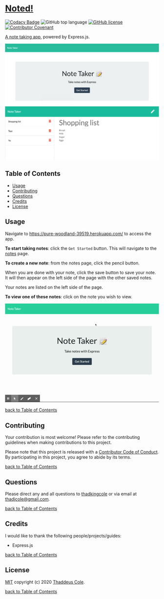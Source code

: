 # [Noted!](https://pure-woodland-39519.herokuapp.com/)

[![Codacy Badge](https://api.codacy.com/project/badge/Grade/b0e6e197c61247f391793853d97800db)](https://app.codacy.com/manual/thadkingcole/noted?utm_source=github.com&utm_medium=referral&utm_content=thadkingcole/noted&utm_campaign=Badge_Grade_Dashboard)
![GitHub top language](https://img.shields.io/github/languages/top/thadkingcole/noted)
[![GitHub license](https://img.shields.io/github/license/thadkingcole/noted)](LICENSE)
[![Contributor Covenant](https://img.shields.io/badge/Contributor%20Covenant-v2.0%20adopted-ff69b4.svg)](code_of_conduct.md)

[A note taking app,](https://pure-woodland-39519.herokuapp.com/) powered by Express.js.

[![screenshot](images/main.png)](https://pure-woodland-39519.herokuapp.com/)
![notes page](images/notes.png)

## Table of Contents

- [Usage](#usage)
- [Contributing](#contributing)
- [Questions](#questions)
- [Credits](#credits)
- [License](#license)

## Usage

Navigate to <https://pure-woodland-39519.herokuapp.com/> to access the app.

**To start taking notes**: click the `Get Started` button. This will navigate to the [notes](https://pure-woodland-39519.herokuapp.com/notes) page.


**To create a new note**: from the notes page, click the pencil button.

When you are done with your note, click the save button to save your note. It will then appear on the left side of the page with the other saved notes.

Your notes are listed on the left side of the page.

**To view one of these notes**: click on the note you wish to view.

![noted gif](images/noted.gif)

[back to Table of Contents](#table-of-contents)

## Contributing

Your contribution is most welcome! Please refer to the contributing guidelines when making contributions to this project.

Please note that this project is released with a [Contributor Code of Conduct](code_of_conduct.md). By participating in this project, you agree to abide by its terms.

[back to Table of Contents](#table-of-contents)

## Questions

Please direct any and all questions to [thadkingcole](https://github.com/thadkingcole) or via email at [thadjcole@gmail.com](mailto:thadjcole@gmail.com).

[back to Table of Contents](#table-of-contents)

## Credits

I would like to thank the following people/projects/guides:

- Express.js

[back to Table of Contents](#table-of-contents)

## License

[MIT](LICENSE) copyright (c) 2020 [Thaddeus Cole](mailto:thadjcole@gmail.com).

[back to Table of Contents](#table-of-contents)
